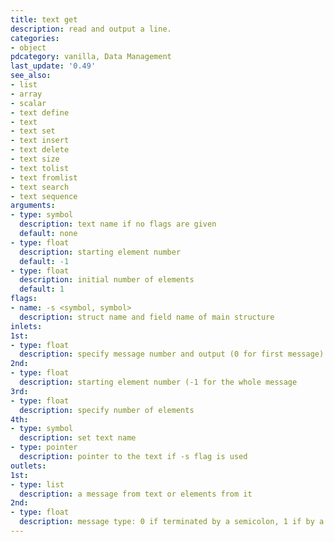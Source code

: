 ```yaml
---
title: text get
description: read and output a line.
categories:
- object
pdcategory: vanilla, Data Management
last_update: '0.49'
see_also:
- list
- array
- scalar
- text define
- text
- text set
- text insert
- text delete
- text size
- text tolist
- text fromlist
- text search
- text sequence
arguments:
- type: symbol
  description: text name if no flags are given 
  default: none
- type: float
  description: starting element number
  default: -1
- type: float
  description: initial number of elements
  default: 1
flags:
- name: -s <symbol, symbol>
  description: struct name and field name of main structure
inlets:
1st:
- type: float
  description: specify message number and output (0 for first message)
2nd:
- type: float
  description: starting element number (-1 for the whole message
3rd:
- type: float
  description: specify number of elements
4th:
- type: symbol
  description: set text name
- type: pointer
  description: pointer to the text if -s flag is used
outlets:
1st:
- type: list
  description: a message from text or elements from it
2nd:
- type: float
  description: message type: 0 if terminated by a semicolon, 1 if by a comma, or 2 if the message number was out of range
---
```

